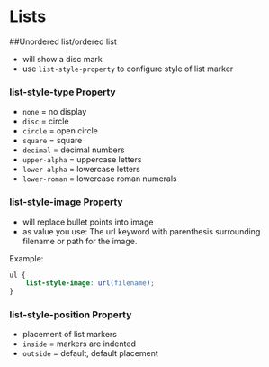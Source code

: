 # Lists

##Unordered list/ordered list

- will show a disc mark
- use `list-style-property` to configure style of list marker

### list-style-type Property

- `none` = no display 
- `disc` = circle 
- `circle` = open circle
- `square` = square
- `decimal` = decimal numbers
- `upper-alpha` = uppercase letters
- `lower-alpha` = lowercase letters
- `lower-roman` = lowercase roman numerals

### list-style-image Property

- will replace bullet points into image
- as value you use: The url keyword with parenthesis surrounding filename or path for the image. 

Example: 
```css
ul { 
    list-style-image: url(filename);
}
```

### list-style-position Property

- placement of list markers
- `inside` = markers are indented
- `outside` = default, default placement